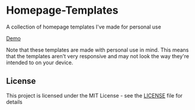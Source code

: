 # Homepage-Templates

A collection of homepage templates I've made for personal use

[Demo](https://lblend.github.io/Homepage-Templates/templates/1/index.html)

Note that these templates are made with personal use in mind. This means that the templates aren't very responsive and may not look the way they're intended to on your device.

## License

This project is licensed under the MIT License - see the [LICENSE](LICENSE) file for details
